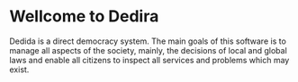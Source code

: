 # Wellcome to Dedira
Dedida is a direct democracy system.
The main goals of this software is to manage all aspects of the society, mainly, the decisions of local and global laws and enable all citizens to inspect all services and problems which may exist.